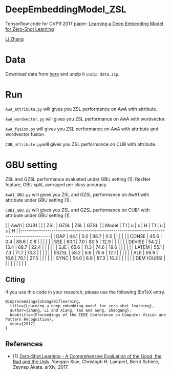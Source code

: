 # DeepEmbeddingModel_ZSL
Tensorflow code for CVPR 2017 paper: [Learning a Deep Embedding Model for Zero-Shot Learning](http://openaccess.thecvf.com/content_cvpr_2017/papers/Zhang_Learning_a_Deep_CVPR_2017_paper.pdf)

[Li Zhang](http://www.robots.ox.ac.uk/~lz/)


# Data
Download data from [here](http://www.robots.ox.ac.uk/~lz/DEM_cvpr2017/data.zip) and unzip it `unzip data.zip`.

# Run
`AwA_attribute.py` will gives you ZSL performance on AwA with attribute.

`AwA_wordvector.py` will gives you ZSL performance on AwA with wordvector.

`AwA_fusion.py` will gives you ZSL performance on AwA with attribute and wordvector fusion.

`CUB_attribute.py`will gives you ZSL performance on CUB with attribute.

# GBU setting

ZSL and GZSL performance evaluated under GBU setting [1]: ResNet feature, GBU split, averaged per class accuracy.

`AwA1_GBU.py` will gives you ZSL and GZSL performance on AwA1 with attribute under GBU setting [1].

`CUB1_GBU.py` will gives you ZSL and GZSL performance on CUB1 with attribute under GBU setting [1].

|            |                 AwA1                  |                  CUB1                 |
|            |   ZSL   |           GZSL              |   ZSL   |           GZSL              |
| Model      |   T1    |    u    |    s    |    H    |   T1    |    u    |    s    |    H    |
|--------------------------------------------------------------------------------------------|
| DAP        |   44.1  |   0.0   |   88.7  |   0.0   |         |         |         |         |
| CONSE      |   45.6  |   0.4   |   88.6  |   0.8   |         |         |         |         |
| SSE        |   60.1  |   7.0   |   80.5  |   12.9  |         |         |         |         |
| DEVISE     |   54.2  |   13.4  |   68.7  |   22.4  |         |         |         |         |
| SJE        |   65.6  |   11.3  |   74.6  |   19.6  |         |         |         |         |
| LATEM      |   55.1  |   7.3   |   71.7  |   13.3  |         |         |         |         |
| ESZSL      |   58.2  |   6.6   |   75.6  |   12.1  |         |         |         |         |
| ALE        |   59.9  |   16.8  |   76.1  |   27.5  |         |         |         |         |
| SYNC       |   54.0  |   8.9   |   87.3  |   16.2  |         |         |         |         |
| DEM (OURS) |         |         |         |         |         |         |         |         |



## Citing

If you use this code in your research, please use the following BibTeX entry.

```
@inproceedings{zhang2017learning,
  title={Learning a deep embedding model for zero-shot learning},
  author={Zhang, Li and Xiang, Tao and Gong, Shaogang},
  booktitle={Proceedings of the IEEE Conference on Computer Vision and Pattern Recognition},
  year={2017}
}
```

## References

- [1] [Zero-Shot Learning - A Comprehensive Evaluation of the Good, the Bad and the Ugly](https://arxiv.org/abs/1707.00600).
  Yongqin Xian, Christoph H. Lampert, Bernt Schiele, Zeynep Akata.
  arXiv, 2017.
